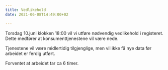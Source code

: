 ```yaml
---
title: Vedlikehold 
date: 2021-06-08T14:49:00+02

---
```


Torsdag 10.juni klokken 18:00 vil vi utføre nødvendig vedlikehold i registeret. Dette medfører at konsumenttjenestene vil være nede.

Tjenestene vil være midlertidig tilgjenglige, men vil ikke få nye data før arbeidet er ferdig utført. 

Forventet at arbeidet tar ca 6 timer. 
